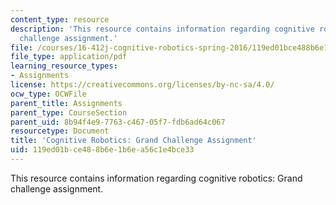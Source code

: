 ```yaml
---
content_type: resource
description: 'This resource contains information regarding cognitive robotics: Grand
  challenge assignment.'
file: /courses/16-412j-cognitive-robotics-spring-2016/119ed01bce488b6e1b6ea56c1e4bce33_MIT16_412JS16_Assignment15.pdf
file_type: application/pdf
learning_resource_types:
- Assignments
license: https://creativecommons.org/licenses/by-nc-sa/4.0/
ocw_type: OCWFile
parent_title: Assignments
parent_type: CourseSection
parent_uid: 8b94f4e9-7763-c467-05f7-fdb6ad64c067
resourcetype: Document
title: 'Cognitive Robotics: Grand Challenge Assignment'
uid: 119ed01b-ce48-8b6e-1b6e-a56c1e4bce33
---
```

This resource contains information regarding cognitive robotics: Grand challenge assignment.